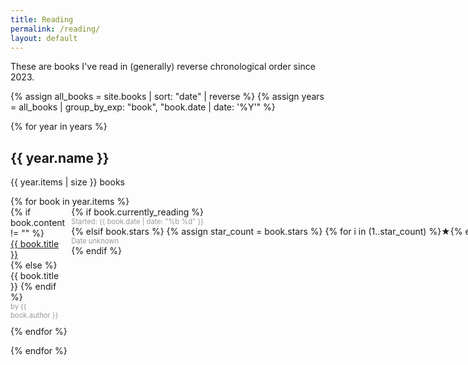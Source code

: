 ```yaml
---
title: Reading
permalink: /reading/
layout: default
---
```


These are books I've read in (generally) reverse chronological order since 2023.

<div>
{% assign all_books = site.books | sort: "date" | reverse %}
{% assign years = all_books | group_by_exp: "book", "book.date | date: '%Y'" %}

{% for year in years %}
    <div>
        <h2>{{ year.name }}</h2>
        <p>{{ year.items | size }} books</p>
        <ul style="list-style-type: none; padding: 0;">
            {% for book in year.items %}
                <li style="display: grid; grid-template-columns: auto min-content; gap: 10px; align-items: start; margin-bottom: 10px;">
                    <div>
                        {% if book.content != "" %}
                            <a href="{{ book.url }}" rel="nofollow noopener" style="{% if book.stars == 5 %}font-weight: bold;{% endif %} text-decoration: none; display: block;">
                                {{ book.title }}
                            </a>
                        {% else %}
                            <span style="{% if book.stars == 5 %}font-weight: bold;{% endif %} display: block;">{{ book.title }}</span>
                        {% endif %}
                        <span style="display: block; font-size: 0.8em; color: #999;">by {{ book.author }}</span>
                    </div>
                    <span style="white-space: nowrap; color: {% if book.stars == 5 %}gold{% else %}black{% endif %};">
                        {% if book.currently_reading %}
                            <span style="display: block; font-size: 0.8em; color: #999;">Started: {{ book.date | date: "%b %d" }}</span>
                        {% elsif book.stars %}
                            {% assign star_count = book.stars %}
                            {% for i in (1..star_count) %}★{% endfor %}
                        {% else %}
                            <span style="display: block; font-size: 0.8em; color: #999;">Date unknown</span>
                        {% endif %}
                    </span>
                </li>
            {% endfor %}
        </ul>
    </div>
{% endfor %}
</div>